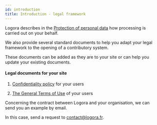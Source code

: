 ```yaml
---
id: introduction
title: Introduction - legal framework
---
```


Logora describes in the [Protection of personal data](rgpd) how processing is carried out on your behalf. 

We also provide several standard documents to help you adapt your legal framework to the opening of a contributory system. 

These documents can be added as they are to your site or can help you update your existing documents. 

#### Legal documents for your site

1) [Confidentiality policy](confidentiality) for your users
   
2) [The General Terms of Use](terms) of your users
   
Concerning the contract between Logora and your organisation, we can send you an example by email. 

In this case, send a request to contact@logora.fr. 
